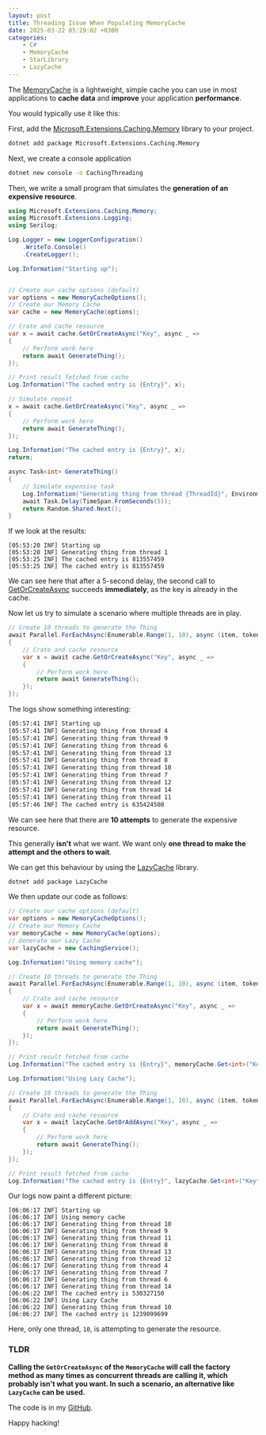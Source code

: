 ```yaml
---
layout: post
title: Threading Issue When Populating MemoryCache
date: 2025-03-22 05:29:02 +0300
categories:
    - C#
    - MemoryCache	
    - StarLibrary
    - LazyCache
---
```


The [MemoryCache](https://learn.microsoft.com/en-us/dotnet/api/microsoft.extensions.caching.memory?view=net-9.0-pp) is a lightweight, simple cache you can use in most applications to **cache data** and **improve** your application **performance**.

You would typically use it like this:

First, add the [Microsoft.Extensions.Caching.Memory](https://www.nuget.org/packages/microsoft.extensions.caching.memory/) library to your project.

```bash
dotnet add package Microsoft.Extensions.Caching.Memory
```

Next, we create a console application

```bash
dotnet new console -o CachingThreading
```

Then, we write a small program that simulates the **generation of an expensive resource**.

```c#
using Microsoft.Extensions.Caching.Memory;
using Microsoft.Extensions.Logging;
using Serilog;

Log.Logger = new LoggerConfiguration()
    .WriteTo.Console()
    .CreateLogger();

Log.Information("Starting up");


// Create our cache options (default)
var options = new MemoryCacheOptions();
// Create our Memory Cache
var cache = new MemoryCache(options);

// Crate and cache resource
var x = await cache.GetOrCreateAsync("Key", async _ =>
{
    // Perform work here
    return await GenerateThing();
});

// Print result fetched from cache
Log.Information("The cached entry is {Entry}", x);

// Simulate repeat
x = await cache.GetOrCreateAsync("Key", async _ =>
{
    // Perform work here
    return await GenerateThing();
});

Log.Information("The cached entry is {Entry}", x);
return;

async Task<int> GenerateThing()
{
    // Simulate expensive task
    Log.Information("Generating thing from thread {ThreadId}", Environment.CurrentManagedThreadId);
    await Task.Delay(TimeSpan.FromSeconds(5));
    return Random.Shared.Next();
}
```

If we look at the results:

```plaintexst
[05:53:20 INF] Starting up
[05:53:20 INF] Generating thing from thread 1
[05:53:25 INF] The cached entry is 813557459
[05:53:25 INF] The cached entry is 813557459
```

We can see here that after a 5-second delay, the second call to [GetOrCreateAsync](https://learn.microsoft.com/en-us/dotnet/api/microsoft.extensions.caching.memory.cacheextensions.getorcreateasync?view=net-9.0-pp) succeeds **immediately**, as the key is already in the cache.

Now let us try to simulate a scenario where multiple threads are in play.

```c#
// Create 10 threads to generate the Thing
await Parallel.ForEachAsync(Enumerable.Range(1, 10), async (item, token) =>
{
    // Crate and cache resource
    var x = await cache.GetOrCreateAsync("Key", async _ =>
    {
        // Perform work here
        return await GenerateThing();
    });
});
```

The logs show something interesting:

```bash
[05:57:41 INF] Starting up
[05:57:41 INF] Generating thing from thread 4
[05:57:41 INF] Generating thing from thread 9
[05:57:41 INF] Generating thing from thread 6
[05:57:41 INF] Generating thing from thread 13
[05:57:41 INF] Generating thing from thread 8
[05:57:41 INF] Generating thing from thread 10
[05:57:41 INF] Generating thing from thread 7
[05:57:41 INF] Generating thing from thread 12
[05:57:41 INF] Generating thing from thread 14
[05:57:41 INF] Generating thing from thread 11
[05:57:46 INF] The cached entry is 635424508
```

We can see here that there are **10 attempts** to generate the expensive resource.

This generally **isn't** what we want. We want only **one thread to make the attempt and the others to wait**.

We can get this behaviour by using the [LazyCache](https://github.com/alastairtree/LazyCache) library.

```c#
dotnet add package LazyCache
```

We then update our code as follows:

```c#
// Create our cache options (default)
var options = new MemoryCacheOptions();
// Create our Memory Cache
var memoryCache = new MemoryCache(options);
// Generate our Lazy Cache
var lazyCache = new CachingService();

Log.Information("Using memory cache");

// Create 10 threads to generate the Thing
await Parallel.ForEachAsync(Enumerable.Range(1, 10), async (item, token) =>
{
    // Crate and cache resource
    var x = await memoryCache.GetOrCreateAsync("Key", async _ =>
    {
        // Perform work here
        return await GenerateThing();
    });
});

// Print result fetched from cache
Log.Information("The cached entry is {Entry}", memoryCache.Get<int>("Key"));

Log.Information("Using Lazy Cache");

// Create 10 threads to generate the Thing
await Parallel.ForEachAsync(Enumerable.Range(1, 10), async (item, token) =>
{
    // Crate and cache resource
    var x = await lazyCache.GetOrAddAsync("Key", async _ =>
    {
        // Perform work here
        return await GenerateThing();
    });
});

// Print result fetched from cache
Log.Information("The cached entry is {Entry}", lazyCache.Get<int>("Key"));

```

Our logs now paint a different picture:

```plaintext
[06:06:17 INF] Starting up
[06:06:17 INF] Using memory cache
[06:06:17 INF] Generating thing from thread 10
[06:06:17 INF] Generating thing from thread 9
[06:06:17 INF] Generating thing from thread 11
[06:06:17 INF] Generating thing from thread 8
[06:06:17 INF] Generating thing from thread 13
[06:06:17 INF] Generating thing from thread 12
[06:06:17 INF] Generating thing from thread 4
[06:06:17 INF] Generating thing from thread 7
[06:06:17 INF] Generating thing from thread 6
[06:06:17 INF] Generating thing from thread 14
[06:06:22 INF] The cached entry is 530327150
[06:06:22 INF] Using Lazy Cache
[06:06:22 INF] Generating thing from thread 10
[06:06:27 INF] The cached entry is 1239099699
```

Here, only one thread, `10`, is attempting to generate the resource.

### TLDR

**Calling the `GetOrCreateAsync` of the `MemoryCache` will call the factory method as many times as concurrent threads are calling it, which probably isn't what you want. In such a scenario, an alternative like `LazyCache` can be used.**

The code is in my [GitHub](https://github.com/conradakunga/BlogCode/tree/master/2025-03-22%20-%20Cache%20Threading).

Happy hacking!
